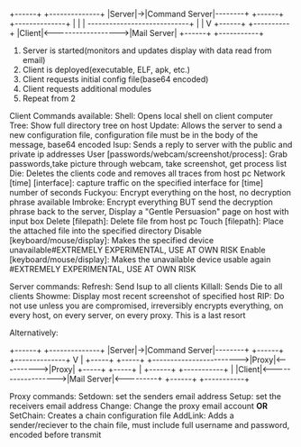 +------+  +--------------+
|Server|->|Command Server|--------+
+------+  +--------------+        |
   |                              |
   ----------------------------+  |
                               |  V
+------+                    +----------+
|Client|<------------------>|Mail Server|
+------+                    +-----------+

1. Server is started(monitors and updates display with data read from email)
2. Client is deployed(executable, ELF, apk, etc.)
3. Client requests initial config file(base64 encoded)
4. Client requests additional modules
5. Repeat from 2

Client Commands available:
  Shell: Opens local shell on client computer
  Tree: Show full directory tree on host
  Update: Allows the server to send a new configuration file, configuration file must be in the body of the message, base64 encoded
  Isup: Sends a reply to server with the public and private ip addresses
  User [passwords/webcam/screenshot/process]: Grab passwords,take picture through webcam, take screenshot, get process list
  Die: Deletes the clients code and removes all traces from host pc
  Network [time] [interface]: capture traffic on the specified interface for [time] number of seconds
  Fuckyou: Encrypt everything on the host, no decryption phrase available
  Imbroke: Encrypt everything BUT send the decryption phrase back to the server, Display a "Gentle Persuasion" page on host with input box
  Delete [filepath]: Delete file from host pc
  Touch [filepath]: Place the attached file into the specified directory
  Disable [keyboard/mouse/display]: Makes the specified device unavailable#EXTREMELY EXPERIMENTAL, USE AT OWN RISK
  Enable [keyboard/mouse/display]: Makes the unavailable device usable again #EXTREMELY EXPERIMENTAL, USE AT OWN RISK

Server commands:
  Refresh: Send Isup to all clients
  Killall: Sends Die to all clients
  Showme: Display most recent screenshot of specified host
  RIP: Do not use unless you are compromised, irreversibly encrypts everything, on every host, on every server, on every proxy. This is a last resort


Alternatively:

+------+  +--------------+
|Server|->|Command Server|--------+
+------+  +--------------+        V
   |                         +-----+            +-----+
   +------------------------>|Proxy|<---------->|Proxy|
                             +-----+            +-----+
                                                   |
+------+                    +-----------+          |
|Client|<------------------>|Mail Server|<---------+
+------+                    +-----------+

Proxy commands:
  Setdown: set the senders email address
  Setup: set the receivers email address
  Change: Change the proxy email account
**OR**
  SetChain: Creates a chain configuration file
  AddLink: Adds a sender/reciever to the chain file, must include full username and password, encoded before transmit
